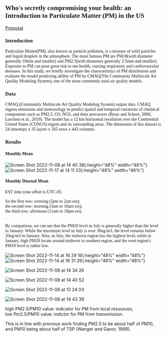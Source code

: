

## <font face="Times New Roman" >  Who's secretly compromising your health: an Introduction to Particulate Matter (PM) in the US </font>

[Proposal](https://shueze.github.io/CLIM680-project/proposal)   

### **<font face="Times New Roman" >  Introduction </font>**  

<font face="Times New Roman" >  
Particulate Matter(PM), also known as particle pollution, is a mixture of solid particles and liquid droplets in the atmosphere. The most famous PM are PM10(with diameter generally 10mm and smaller) and PM2.5(with diameters generally 2.5mm and smaller). Exposure to PM can pose great risk to our health, causing respiratory and cardiovascular deseases. In this study, we briefly investigate the characteristics of PM distribution and evaluate the model predicting ability of PM by CMAQ(The Community Multiscale Air Quality Modeling System), one of the most commonly used air quality models. 
</font>  

### **<font face="Times New Roman" >  Data </font>**  

<font face="Times New Roman" >  
CMAQ (Community Multiscale Air Quality Modeling System) output data. CMAQ ingests emissions and meteorology to predict spatial and temporal variations of chemical components such as PM2.5, O3, NO2, and their precursors (Byun and Schere, 2006; Luecken et al., 2019). The model has a 12 km horizontal resolution over the Continental United States (CONUS) region and its surrounding areas. The dimension of this dataset is 24 timesteps x 35 layers x 265 rows x 442 columns.  
</font>

### **<font face="Times New Roman" >  Results  </font>**  

#### <font face="Times New Roman" >  Monthly Mean  </font>  

![Screen Shot 2022-11-08 at 14 40 38](https://user-images.githubusercontent.com/49365141/200659680-935e0de1-8eee-4426-94c2-7b479c96f7da.png){:height="48%" width="46%"}
![Screen Shot 2022-11-17 at 14 11 33](https://user-images.githubusercontent.com/49365141/202537388-d73eb911-d9d1-49b0-b0f3-a48b974c7945.png){:height="48%" width="46%"}

#### <font face="Times New Roman" >  Monthly Diurnal Mean  </font>

<font face="Times New Roman" > 
EST time zone offset is UTC-05.   

So the first row: evening (5pm to 2am est);   
the second row: morning   (3am to 10am est);   
the third row: afternoon  (11am to 18pm est).   
</font>. 
  
  
<font face="Times New Roman" > 
By comparison, we can see that the PM10 level in July is generally higher than the level in January. While the maximum level in July is over 30ug/m3, the level remains below 20ug/m3 in January. Also, in July, the midwest region has the highest level, while in January, high PM10 locate around midwest to southest region, and the west region's PM10 level is rather low.  
  

</font>

![Screen Shot 2022-11-14 at 16 29 16](https://user-images.githubusercontent.com/49365141/201769533-1c47b1dd-18d0-4998-9eca-8289ae314da7.png){:height="48%" width="48%"}
![Screen Shot 2022-11-14 at 16 31 26](https://user-images.githubusercontent.com/49365141/201769987-50c6377c-0cfc-4636-b3b5-c85f55cd8fb0.png){:height="48%" width="48%"}





![Screen Shot 2022-11-08 at 14 34 26](https://user-images.githubusercontent.com/49365141/200658514-4d95bef6-2da9-42e7-8bf4-d54b0b610d96.png)

![Screen Shot 2022-11-08 at 14 40 52](https://user-images.githubusercontent.com/49365141/200659713-14bc948d-7efe-460a-bdc7-3c32d0dcaae6.png)


![Screen Shot 2022-11-08 at 13 24 03](https://user-images.githubusercontent.com/49365141/200650716-d2d5b395-9cfb-4d87-844a-7675c4eb8104.png)

![Screen Shot 2022-11-08 at 14 43 39](https://user-images.githubusercontent.com/49365141/200660143-65e85fc5-cf4a-4d8e-8e1c-a0cb6ca073d5.png)


high PM2.5/PM10 value: indicator for PM from local resources;  
low  Pm2.5/PM10 value: indictor for PM from transmission.








This is in line with previous work finding PM2.5 to be about half of PM10, and PM10 being about half of TSP (Wanger and Ganor, 1999).




